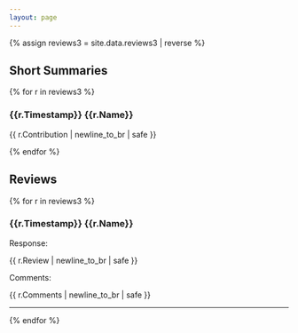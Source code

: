 ```yaml
---
layout: page
---
```

<style>
p.review {
  border-left: 2px solid grey;
}

div.block {
  margin-bottom: 1em;
}
</style>


{% assign reviews3 = site.data.reviews3 | reverse %}

## Short Summaries

{% for r in reviews3 %}
  <h3>{{r.Timestamp}} {{r.Name}}</h3>
  <p class="block">{{ r.Contribution | newline_to_br | safe }}</p>
{% endfor %}


## Reviews
{% for r in reviews3 %}
  <p class="review">
  <h3>{{r.Timestamp}} {{r.Name}}</h3>

  <div>Response:</div>
  <p class="block">{{ r.Review | newline_to_br | safe }}</p>
  <div>Comments:</div>
  <p class="block">{{ r.Comments | newline_to_br | safe }}</p>
  </p>
  <hr/>
{% endfor %}




